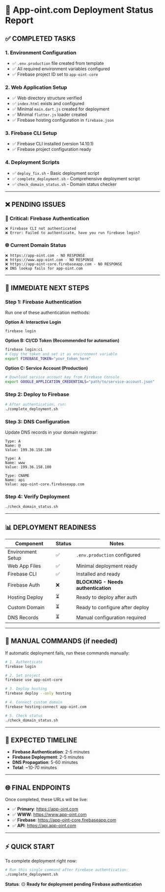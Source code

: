 # 🚀 App-oint.com Deployment Status Report

## ✅ **COMPLETED TASKS**

### 1. Environment Configuration
- ✅ `.env.production` file created from template
- ✅ All required environment variables configured
- ✅ Firebase project ID set to `app-oint-core`

### 2. Web Application Setup
- ✅ Web directory structure verified
- ✅ `index.html` exists and configured
- ✅ Minimal `main.dart.js` created for deployment
- ✅ Minimal `flutter.js` loader created
- ✅ Firebase hosting configuration in `firebase.json`

### 3. Firebase CLI Setup
- ✅ Firebase CLI installed (version 14.10.1)
- ✅ Firebase project configuration ready

### 4. Deployment Scripts
- ✅ `deploy_fix.sh` - Basic deployment script
- ✅ `complete_deployment.sh` - Comprehensive deployment script
- ✅ `check_domain_status.sh` - Domain status checker

---

## ❌ **PENDING ISSUES**

### 🔐 **Critical: Firebase Authentication**
```
❌ Firebase CLI not authenticated
❌ Error: Failed to authenticate, have you run firebase login?
```

### 🌐 **Current Domain Status**
```
❌ https://app-oint.com - NO RESPONSE
❌ https://www.app-oint.com - NO RESPONSE  
❌ https://app-oint-core.firebaseapp.com - NO RESPONSE
❌ DNS lookup fails for app-oint.com
```

---

## 🎯 **IMMEDIATE NEXT STEPS**

### Step 1: Firebase Authentication
Run one of these authentication methods:

**Option A: Interactive Login**
```bash
firebase login
```

**Option B: CI/CD Token (Recommended for automation)**
```bash
firebase login:ci
# Copy the token and set it as environment variable
export FIREBASE_TOKEN="your_token_here"
```

**Option C: Service Account (Production)**
```bash
# Download service account key from Firebase Console
export GOOGLE_APPLICATION_CREDENTIALS="path/to/service-account.json"
```

### Step 2: Deploy to Firebase
```bash
# After authentication, run:
./complete_deployment.sh
```

### Step 3: DNS Configuration
Update DNS records in your domain registrar:

```
Type: A
Name: @
Value: 199.36.158.100

Type: A  
Name: www
Value: 199.36.158.100

Type: CNAME
Name: api
Value: app-oint-core.firebaseapp.com
```

### Step 4: Verify Deployment
```bash
./check_domain_status.sh
```

---

## 📊 **DEPLOYMENT READINESS**

| Component | Status | Notes |
|-----------|--------|-------|
| Environment Setup | ✅ | `.env.production` configured |
| Web App Files | ✅ | Minimal deployment ready |
| Firebase CLI | ✅ | Installed and ready |
| Firebase Auth | ❌ | **BLOCKING - Needs authentication** |
| Hosting Deploy | ⏳ | Ready to deploy after auth |
| Custom Domain | ⏳ | Ready to configure after deploy |
| DNS Records | ⏳ | Manual configuration required |

---

## 🔧 **MANUAL COMMANDS** (if needed)

If automatic deployment fails, run these commands manually:

```bash
# 1. Authenticate
firebase login

# 2. Set project  
firebase use app-oint-core

# 3. Deploy hosting
firebase deploy --only hosting

# 4. Connect custom domain
firebase hosting:connect app-oint.com

# 5. Check status
./check_domain_status.sh
```

---

## 🎯 **EXPECTED TIMELINE**

- **Firebase Authentication**: 2-5 minutes
- **Firebase Deployment**: 2-5 minutes  
- **DNS Propagation**: 5-60 minutes
- **Total**: ~10-70 minutes

---

## 🌐 **FINAL ENDPOINTS**

Once completed, these URLs will be live:

- ✅ **Primary**: https://app-oint.com
- ✅ **WWW**: https://www.app-oint.com  
- ✅ **Firebase**: https://app-oint-core.firebaseapp.com
- ✅ **API**: https://api.app-oint.com

---

## ⚡ **QUICK START**

To complete deployment right now:

```bash
# Run this single command after Firebase authentication:
./complete_deployment.sh
```

**Status**: 🟡 **Ready for deployment pending Firebase authentication**